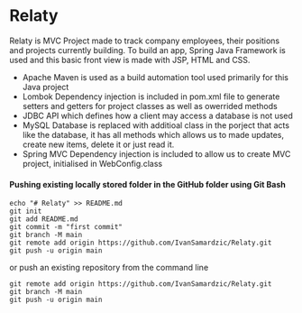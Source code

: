 # Relaty

Relaty is MVC Project made to track company employees, their positions and projects currently building. To build an app, Spring Java Framework is used and this basic front view 
is made with JSP, HTML and CSS.

* Apache Maven is used as a build automation tool used primarily for this Java project
* Lombok Dependency injection is included in pom.xml file to generate setters and getters for project classes as well as owerrided methods
* JDBC API which defines how a client may access a database is not used
* MySQL Database is replaced with additioal class in the porject that acts like the database, it has all methods which allows us to made updates, 
 create new items, delete it or just read it.
* Spring MVC Dependency injection is included to allow us to create MVC project, initialised in WebConfig.class



#### Pushing existing locally stored folder in the GitHub folder using Git Bash
```
echo "# Relaty" >> README.md
git init
git add README.md
git commit -m "first commit"
git branch -M main
git remote add origin https://github.com/IvanSamardzic/Relaty.git
git push -u origin main
```
or push an existing repository from the command line
```
git remote add origin https://github.com/IvanSamardzic/Relaty.git
git branch -M main
git push -u origin main
```
